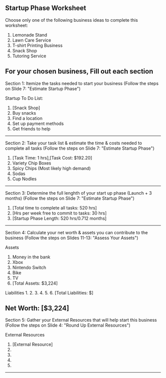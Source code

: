 Startup Phase Worksheet
-----------------------

Choose only one of the following business ideas to complete this worksheet:
1. Lemonade Stand
2. Lawn Care Service
3. T-shirt Printing Business
4. Snack Shop
5. Tutoring Service

For your chosen business, Fill out each section
----------------------------------------------------------------------

Section 1: Itemize the tasks needed to start your business
(Follow the steps on Slide 7: "Estimate Startup Phase")

Startup To Do List:
1. [Snack Shop]
2. Buy snacks
3. Find a location
4. Set up payment methods
5. Get friends to help

----------------------------------------------------------------------

Section 2: Take your task list & estimate the time & costs needed to complete all tasks
(Follow the steps on Slide 7: "Estimate Startup Phase")

1. [Task Time: 1 hrs],[Task Cost: $192.20] 
2. Variety Chip Boxes
3. Spicy Chips (Most likely high demand)
4. Sodas
5. Cup Nodles

----------------------------------------------------------------------

Section 3: Determine the full lenghth of your start up phase (Launch + 3 months) 
(Follow the steps on Slide 7: "Estimate Startup Phase")

1. [Total time to complete all tasks: 520 hrs] 
2. [Hrs per week free to commit to tasks: 30 hrs]
3. [Startup Phase Length: 520 hrs/0.712 months]

----------------------------------------------------------------------

Section 4: Calculate your net worth & assets you can contribute to the business
(Follow the steps on Slides 11-13: "Assess Your Assets")

Assets
1. Money in the bank
2. Xbox
3. Nintendo Switch
4. Bike
5. TV
6. [Total Assets: $3,224]

Liabilities
1. 
2. 
3. 
4. 
5. 
6. [Total Liabilities: $]

Net Worth: [$3,224]
----------------------------------------------------------------------
Section 5: Gather your External Resources that will help start this business
(Follow the steps on Slide 4: "Round Up External Resources")

External Resources

1. [External Resource]
2. 
3. 
4. 
5. 
----------------------------------------------------------------------